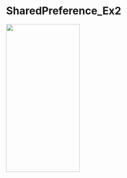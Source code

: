# SharedPreference_Ex2

<img src="https://github.com/kdbswo/SharedPreference_Ex2/assets/75184363/77ff3c1c-921d-41b7-8ac8-57f45f2d3f48.png"  width="200" height="400"/>
